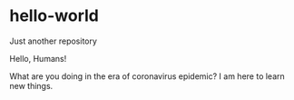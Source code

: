 # hello-world
Just another repository

Hello, Humans!

  What are you doing in the era of coronavirus epidemic?
  I am here to learn new things.
